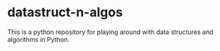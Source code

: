 # datastruct-n-algos

This is a python repository for playing around with data structures and algorithms in Python.
